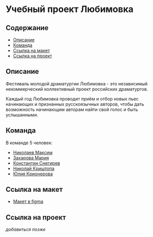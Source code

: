# Учебный проект Любимовка

## Содержание

- [Описание](#Описание)
- [Команда](#Команда)
- [Ссылка на макет](#Ссылка-на-макет)
- [Ссылка на проект](#Ссылка-на-проект)

## Описание

Фестиваль молодой драматургии Любимовка - это независимый некоммерческий коллективный проект российских драматургов.

Каждый год Любимовка проводит приём и отбор новых пьес начинающих и признанных русскоязычных авторов, чтобы дать возможность начинающим авторам  найти свой голос и быть услышанными.

## Команда

В команде 5 человек:

- [Николаев Максим](https://github.com/MaksimNikolaev)
- [Захарова Мария](https://github.com/Mariyazakharova73)
- [Константин Снегирев](https://github.com/softlolx)
- [Николай Криштопа](https://github.com/NikolayKrishtopa)
- [Юлия Крионерова](https://github.com/calista1709)

## Ссылка на макет
- [Макет в figma](https://www.figma.com/file/DEeW2FE3pJiQ407zqx4C9B/Lubimovka)

## Ссылка на проект

_добавиться позже_